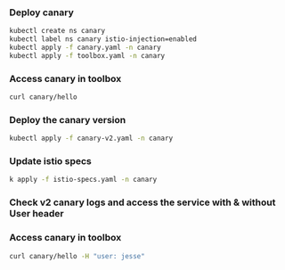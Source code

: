 ### Deploy canary

```sh
kubectl create ns canary
kubectl label ns canary istio-injection=enabled
kubectl apply -f canary.yaml -n canary
kubectl apply -f toolbox.yaml -n canary
```

### Access canary in toolbox

```sh
curl canary/hello
```

### Deploy the canary version

```sh
kubectl apply -f canary-v2.yaml -n canary
```

### Update istio specs

```sh
k apply -f istio-specs.yaml -n canary
```

### Check v2 canary logs and access the service with & without User header

### Access canary in toolbox

```sh
curl canary/hello -H "user: jesse"
```
